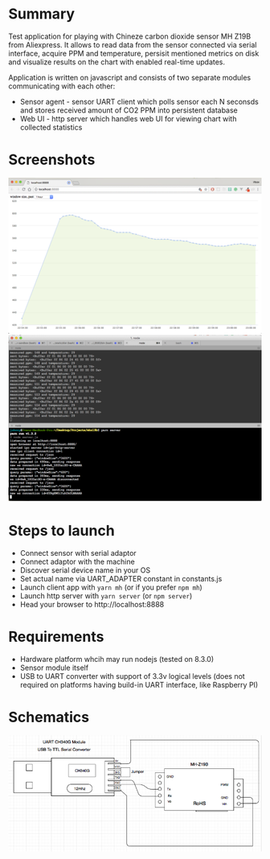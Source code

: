 
# Summary

Test application for playing with Chineze carbon dioxide sensor MH Z19B from Aliexpress. It allows to read data from the sensor connected via serial interface, acquire PPM and temperature, persisit mentioned metrics on disk and visualize results on the chart with enabled real-time updates.

Application is written on javascript and consists of two separate modules communicating with each other:

- Sensor agent - sensor UART client which polls sensor each N seconsds and stores received amount of CO2 PPM into persistent database
- Web UI - http server which handles web UI for viewing chart with collected statistics

# Screenshots

![gui](https://raw.githubusercontent.com/fedulovivan/mhz19b/master/gui.png)
![console](https://raw.githubusercontent.com/fedulovivan/mhz19b/master/console.png)

# Steps to launch

- Connect sensor with serial adaptor
- Connect adaptor with the machine
- Discover serial device name in your OS
- Set actual name via UART_ADAPTER constant in constants.js
- Launch client app with `yarn mh` (or if you prefer `npm mh`)
- Launch http server with `yarn server` (or `npm server`)
- Head your browser to http://localhost:8888

# Requirements

- Hardware platform whcih may run nodejs (tested on 8.3.0)
- Sensor module itself
- USB to UART converter with support of 3.3v logical levels (does not required on platforms having build-in UART interface, like Raspberry PI)

# Schematics

![Schematics](https://raw.githubusercontent.com/fedulovivan/mhz19b/master/Schematics.png)
